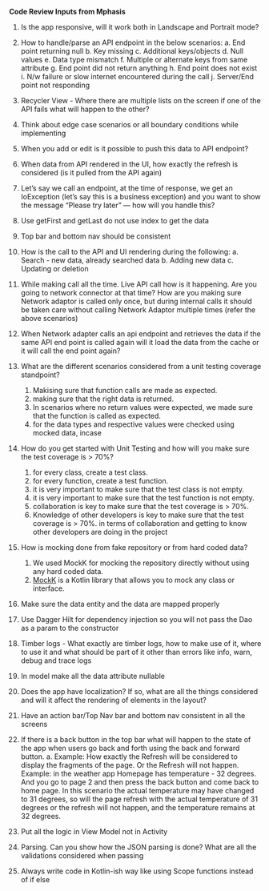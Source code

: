 ﻿**Code Review Inputs from Mphasis**


1. Is the app responsive, will it work both in Landscape and Portrait mode? 
2. How to handle/parse an API endpoint in the below scenarios:
   a. End point returning null 
   b. Key missing
   c. Additional keys/objects
   d. Null values
   e. Data type mismatch
   f. Multiple or alternate keys from same attribute
   g. End point did not return anything
   h. End point does not exist
   i. N/w failure or slow internet encountered during the call
   j. Server/End point not responding
3. Recycler View - Where there are multiple lists on the screen if one of the API fails what will happen to the other?
4. Think about edge case scenarios or all boundary conditions while implementing 
5. When you add or edit is it possible to push this data to API endpoint?
6. When data from API rendered in the UI, how exactly the refresh is considered (is it pulled from the API again) 
7. Let’s say we call an endpoint, at the time of response, we get an IoException (let’s say this is a business exception) and you want to show the message “Please try later” — how will you handle this?
8. Use getFirst and getLast do not use index to get the data
9. Top bar and bottom nav should be consistent
10. How is the call to the API and UI rendering during the following:
   a. Search - new data, already searched data
   b. Adding new data
   c. Updating or deletion
11. While making call all the time. Live API call how is it happening. Are you going to network connector at that time? How are you making sure Network adaptor is called only once, but during internal calls it should be taken care without calling Network Adaptor multiple times (refer the above scenarios)
12. When Network adapter calls an api endpoint and retrieves the data if the same API end point is called again will it load the data from the cache or it will call the end point again?
13. What are the different scenarios considered from a unit testing coverage standpoint?
    1. Makising sure that function calls are made as expected.
    2. making sure that the right data is returned.
    3. In scenarios where no return values were expected, we made sure that the function is called as expected.
    4. for the data types and respective values were checked using mocked data, incase 
    
14. How do you get started with Unit Testing and how will you make sure the test coverage is > 70%?
    1. for every class, create a test class.
    2. for every function, create a test function.
    3. it is very important to make sure that the test class is not empty.
    4. it is very important to make sure that the test function is not empty.
    5. collaboration is key to make sure that the test coverage is > 70%. 
    6. Knowledge of other developers is key to make sure that the test coverage is > 70%. in terms of collaboration and getting to know other developers are doing in the project
15. How is mocking done from fake repository or from hard coded data?
    1. We used MockK for mocking the repository directly without using any hard coded data.
    2. [MockK](https://mockk.io/) is a Kotlin library that allows you to mock any class or interface.
16. Make sure the data entity and the data are mapped properly
17. Use Dagger Hilt for dependency injection so you will not pass the Dao as a param to the constructor
18. Timber logs - What exactly are timber logs, how to make use of it, where to use it and what should be part of it other than errors like info, warn, debug and trace logs
19. In model make all the data attribute nullable
20. Does the app have localization? If so, what are all the things considered and will it affect the rendering of elements in the layout?
21. Have an action bar/Top Nav bar and bottom nav consistent in all the screens 
22. If there is a back button in the top bar what will happen to the state of the app when users go back and forth using the back and forward button.
   a. Example: How exactly the Refresh will be considered to display the fragments of the page. Or the Refresh will not happen. Example: in the weather app Homepage has temperature - 32 degrees. And you go to page 2 and then press the back button and come back to home page. In this scenario the actual temperature may have changed to 31 degrees, so will the page refresh with the actual temperature of 31 degrees or the refresh will not happen, and the temperature remains at 32 degrees.
23. Put all the logic in View Model not in Activity
24. Parsing. Can you show how the JSON parsing is done? What are all the validations considered when passing
25. Always write code in Kotlin-ish way like using Scope functions instead of if else

